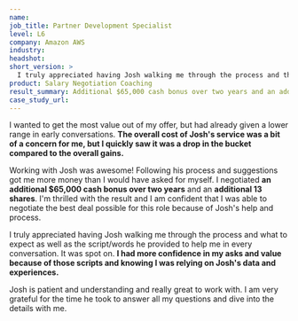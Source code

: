 ```yaml
---
name: 
job_title: Partner Development Specialist
level: L6
company: Amazon AWS
industry:
headshot:
short_version: >
  I truly appreciated having Josh walking me through the process and the script/words he provided to help me in every conversation. **I had more confidence in my asks and value because of those scripts and knowing I was relying on Josh's data and experiences.** I negotiated an **additional $65,000 cash bonus over two years** and an **additional 13 shares**. I'm thrilled with the result and am confident that I was able to negotiate the best deal possible for this role because of Josh's help.
product: Salary Negotiation Coaching
result_summary: Additional $65,000 cash bonus over two years and an additional 13 shares
case_study_url:
---
```

I wanted to get the most value out of my offer, but had already given a lower range in early conversations. **The overall cost of Josh's service was a bit of a concern for me, but I quickly saw it was a drop in the bucket compared to the overall gains.**

Working with Josh was awesome! Following his process and suggestions got me more money than I would have asked for myself. I negotiated **an additional $65,000 cash bonus over two years** and an **additional 13 shares**. I'm thrilled with the result and I am confident that I was able to negotiate the best deal possible for this role because of Josh's help and process.

I truly appreciated having Josh walking me through the process and what to expect as well as the script/words he provided to help me in every conversation. It was spot on. **I had more confidence in my asks and value because of those scripts and knowing I was relying on Josh's data and experiences.**

Josh is patient and understanding and really great to work with. I am very grateful for the time he took to answer all my questions and dive into the details with me.